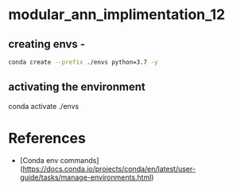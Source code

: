 # modular_ann_implimentation_12

## creating envs -

```bash
conda create --prefix ./envs python=3.7 -y
```

## activating the environment 

conda activate ./envs

# References

* [Conda env commands] (https://docs.conda.io/projects/conda/en/latest/user-guide/tasks/manage-environments.html) 